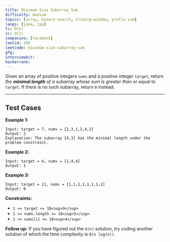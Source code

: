 ```yaml
---
title: Minimum Size Subarray Sum
difficulty: medium
topics: [array, binary-search, sliding-window, prefix-sum]
langs: [java, cpp]
tc: O(n)
sc: O(1)
companies: [facebook]
leetid: 209
leetcode: minimum-size-subarray-sum
gfg: 
interviewbit: 
hackerrank: 
---
```

Given an array of positive integers `nums` and a positive integer `target`, return *the **minimal length** of a *<span data-keyword="subarray-nonempty">*subarray*</span>* whose sum is greater than or equal to* `target`. If there is no such subarray, return `0` instead.
 
---
## Test Cases
**Example 1:**
```
Input: target = 7, nums = [2,3,1,2,4,3]
Output: 2
Explanation: The subarray [4,3] has the minimal length under the problem constraint.
```

**Example 2:**
```
Input: target = 4, nums = [1,4,4]
Output: 1
```

**Example 3:**
```
Input: target = 11, nums = [1,1,1,1,1,1,1,1]
Output: 0
```
 
**Constraints:**
* `1 <= target <= 10<sup>9</sup>`
* `1 <= nums.length <= 10<sup>5</sup>`
* `1 <= nums[i] <= 10<sup>4</sup>`

**Follow up:** If you have figured out the `O(n)` solution, try coding another solution of which the time complexity is `O(n log(n))`.
